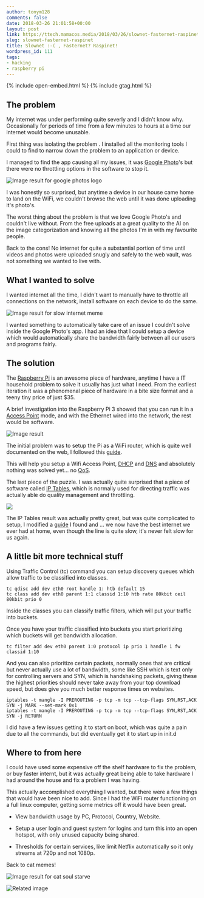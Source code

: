 ```yaml
---
author: tonym128
comments: false
date: 2018-03-26 21:01:58+00:00
layout: post
link: https://ttech.mamacos.media/2018/03/26/slownet-fasternet-raspinet/
slug: slownet-fasternet-raspinet
title: Slownet :-( , Fasternet? Raspinet!
wordpress_id: 111
tags:
- hacking
- raspberry pi
---
```

{% include open-embed.html %}
{% include gtag.html %}

## The problem


My internet was under performing quite severly and I didn't know why. Occasionally for periods of time from a few minutes to hours at a time our internet would become unusable.

First thing was isolating the problem . I installed all the monitoring tools I could to find to narrow down the problem to an application or device.

I managed to find the app causing all my issues, it was [Google Photo](http://photos.google.com/)'s but there were no throttling options in the software to stop it.

![Image result for google photos logo](/images/2019/08/2000px-Google_Photos_icon.svg.png)

I was honestly so surprised, but anytime a device in our house came home to land on the WiFi, we couldn't browse the web until it was done uploading it's photo's.

The worst thing about the problem is that we love Google Photo's and couldn't live without. From the free uploads at a great quality to the AI on the image categorization and knowing all the photos I'm in with my favourite people.

Back to the cons! No internet for quite a substantial portion of time until videos and photos were uploaded snugly and safely to the web vault, was not something we wanted to live with.


## What I wanted to solve


I wanted internet all the time, I didn't want to manually have to throttle all connections on the network, install software on each device to do the same.

![Image result for slow internet meme](/images/2019/08/slow-internet_o_1592157.jpg)

I wanted something to automatically take care of an issue I couldn't solve inside the Google Photo's app. I had an idea that I could setup a device which would automatically share the bandwidth fairly between all our users and programs fairly.


## The solution


The [Raspberry Pi](https://www.raspberrypi.org/products/) is an awesome piece of hardware, anytime I have a IT household problem to solve it usually has just what I need. From the earliest iteration it was a phenomenal piece of hardware in a bite size format and a teeny tiny price of just $35.

A brief investigation into the Raspberry Pi 3 showed that you can run it in a [Access Point](https://en.wikipedia.org/wiki/Wireless_access_point) mode, and with the Ethernet wired into the network, the rest would be software.

![Image result](/images/2019/08/linksys_wap54g-400-56a1ad223df78cf7726cf853.jpg)

The initial problem was to setup the Pi as a WiFi router, which is quite well documented on the web, I followed this [guide](https://frillip.com/using-your-raspberry-pi-3-as-a-wifi-access-point-with-hostapd/).

This will help you setup a Wifi Access Point, [DHCP](https://en.wikipedia.org/wiki/Dynamic_Host_Configuration_Protocol) and [DNS](https://en.wikipedia.org/wiki/Domain_Name_System) and absolutely nothing was solved yet... no [QoS](https://en.wikipedia.org/wiki/Quality_of_service).

The last piece of the puzzle. I was actually quite surprised that a piece of software called [IP Tables](https://en.wikipedia.org/wiki/Iptables), which is normally used for directing traffic was actually able do quality management and throttling.

![](/images/2019/08/1450px-Netfilter-packet-flow.svg.png)

The IP Tables result was actually pretty great, but was quite complicated to setup, I modified a [guide](http://lartc.org/howto/lartc.cookbook.fullnat.intro.html) I found and ... we now have the best internet we ever had at home, even though the line is quite slow, it's never felt slow for us again.


## A little bit more technical stuff


Using Traffic Control (tc) command you can setup discovery queues which allow traffic to be classified into classes.

    
    tc qdisc add dev eth0 root handle 1: htb default 15
    tc class add dev eth0 parent 1:1 classid 1:10 htb rate 80kbit ceil 80kbit prio 0
    


Inside the classes you can classify traffic filters, which will put your traffic into buckets.

Once you have your traffic classified into buckets you start prioritizing which buckets will get bandwidth allocation.

    
    tc filter add dev eth0 parent 1:0 protocol ip prio 1 handle 1 fw classid 1:10


And you can also prioritize certain packets, normally ones that are critical but never actually use a lot of bandwidth, some like SSH which is text only for controlling servers and SYN, which is handshaking packets, giving these the highest priorities should never take away from your top download speed, but does give you much better response times on websites.

    
    iptables -t mangle -I PREROUTING -p tcp -m tcp --tcp-flags SYN,RST,ACK SYN -j MARK --set-mark 0x1
    iptables -t mangle -I PREROUTING -p tcp -m tcp --tcp-flags SYN,RST,ACK SYN -j RETURN


I did have a few issues getting it to start on boot, which was quite a pain due to all the commands, but did eventually get it to start up in init.d


## Where to from here


I could have used some expensive off the shelf hardware to fix the problem, or buy faster internt, but it was actually great being able to take hardware I had around the house and fix a problem I was having.

This actually accomplished everything I wanted, but there were a few things that would have been nice to add. Since I had the WiFi router functioning on a full linux computer, getting some metrics off it would have been great.



 	
  * View bandwidth usage by PC, Protocol, Country, Website.

 	
  * Setup a user login and guest system for logins and turn this into an open hotspot, with only unused capacity being shared.

 	
  * Thresholds for certain services, like limit Netflix automatically so it only streams at 720p and not 1080p.


Back to cat memes!

![Image result for cat soul starve](/images/2019/08/51b4802111d0f287b1fa7c914e3e8fe0.jpg)

![Related image](/images/2019/08/img_5d5ffbe3d1d61.jpg)

